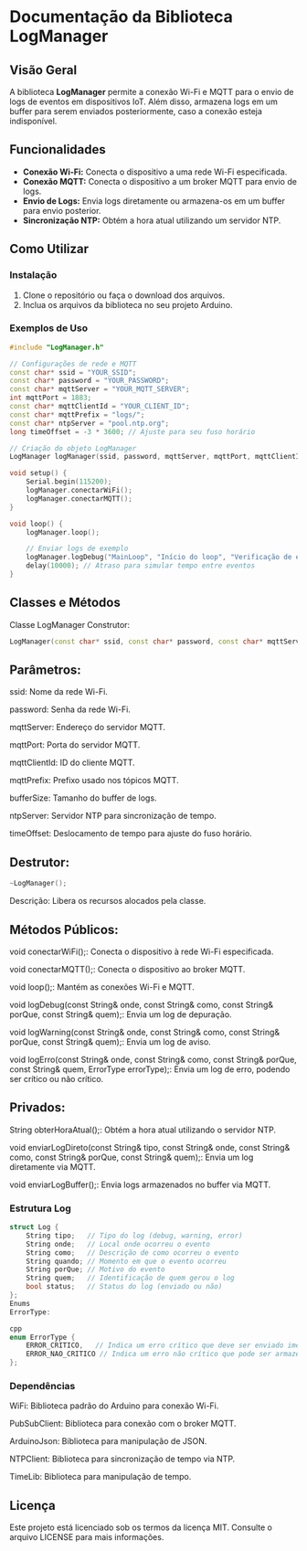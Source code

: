 # Documentação da Biblioteca LogManager

## Visão Geral

A biblioteca **LogManager** permite a conexão Wi-Fi e MQTT para o envio de logs de eventos em dispositivos IoT. Além disso, armazena logs em um buffer para serem enviados posteriormente, caso a conexão esteja indisponível.

## Funcionalidades

- **Conexão Wi-Fi:** Conecta o dispositivo a uma rede Wi-Fi especificada.
- **Conexão MQTT:** Conecta o dispositivo a um broker MQTT para envio de logs.
- **Envio de Logs:** Envia logs diretamente ou armazena-os em um buffer para envio posterior.
- **Sincronização NTP:** Obtém a hora atual utilizando um servidor NTP.

## Como Utilizar

### Instalação

1. Clone o repositório ou faça o download dos arquivos.
2. Inclua os arquivos da biblioteca no seu projeto Arduino.

### Exemplos de Uso

```cpp
#include "LogManager.h"

// Configurações de rede e MQTT
const char* ssid = "YOUR_SSID";
const char* password = "YOUR_PASSWORD";
const char* mqttServer = "YOUR_MQTT_SERVER";
int mqttPort = 1883;
const char* mqttClientId = "YOUR_CLIENT_ID";
const char* mqttPrefix = "logs/";
const char* ntpServer = "pool.ntp.org";
long timeOffset = -3 * 3600; // Ajuste para seu fuso horário

// Criação do objeto LogManager
LogManager logManager(ssid, password, mqttServer, mqttPort, mqttClientId, mqttPrefix, 10, ntpServer, timeOffset);

void setup() {
    Serial.begin(115200);
    logManager.conectarWiFi();
    logManager.conectarMQTT();
}

void loop() {
    logManager.loop();

    // Enviar logs de exemplo
    logManager.logDebug("MainLoop", "Início do loop", "Verificação de estado", "Sistema");
    delay(10000); // Atraso para simular tempo entre eventos
}
```
## Classes e Métodos
Classe LogManager
Construtor:

```cpp
LogManager(const char* ssid, const char* password, const char* mqttServer, int mqttPort, const char* mqttClientId, const char* mqttPrefix, size_t bufferSize, const char* ntpServer = "pool.ntp.org", long timeOffset = -3 * 3600);
```
## Parâmetros:

ssid: Nome da rede Wi-Fi.

password: Senha da rede Wi-Fi.

mqttServer: Endereço do servidor MQTT.

mqttPort: Porta do servidor MQTT.

mqttClientId: ID do cliente MQTT.

mqttPrefix: Prefixo usado nos tópicos MQTT.

bufferSize: Tamanho do buffer de logs.

ntpServer: Servidor NTP para sincronização de tempo.

timeOffset: Deslocamento de tempo para ajuste do fuso horário.

## Destrutor:

```cpp
~LogManager();
```
Descrição: Libera os recursos alocados pela classe.

## Métodos Públicos:

void conectarWiFi();: Conecta o dispositivo à rede Wi-Fi especificada.

void conectarMQTT();: Conecta o dispositivo ao broker MQTT.

void loop();: Mantém as conexões Wi-Fi e MQTT.

void logDebug(const String& onde, const String& como, const String& porQue, const String& quem);: Envia um log de depuração.

void logWarning(const String& onde, const String& como, const String& porQue, const String& quem);: Envia um log de aviso.

void logErro(const String& onde, const String& como, const String& porQue, const String& quem, ErrorType errorType);: Envia um log de erro, podendo ser crítico ou não crítico.

## Privados:

String obterHoraAtual();: Obtém a hora atual utilizando o servidor NTP.

void enviarLogDireto(const String& tipo, const String& onde, const String& como, const String& porQue, const String& quem);: Envia um log diretamente via MQTT.

void enviarLogBuffer();: Envia logs armazenados no buffer via MQTT.

### Estrutura Log
```cpp
struct Log {
    String tipo;   // Tipo do log (debug, warning, error)
    String onde;   // Local onde ocorreu o evento
    String como;   // Descrição de como ocorreu o evento
    String quando; // Momento em que o evento ocorreu
    String porQue; // Motivo do evento
    String quem;   // Identificação de quem gerou o log
    bool status;   // Status do log (enviado ou não)
};
Enums
ErrorType:

cpp
enum ErrorType {
    ERROR_CRITICO,   // Indica um erro crítico que deve ser enviado imediatamente
    ERROR_NAO_CRITICO // Indica um erro não crítico que pode ser armazenado no buffer
};
``` 
### Dependências
WiFi: Biblioteca padrão do Arduino para conexão Wi-Fi.

PubSubClient: Biblioteca para conexão com o broker MQTT.

ArduinoJson: Biblioteca para manipulação de JSON.

NTPClient: Biblioteca para sincronização de tempo via NTP.

TimeLib: Biblioteca para manipulação de tempo.

## Licença
Este projeto está licenciado sob os termos da licença MIT. Consulte o arquivo LICENSE para mais informações.